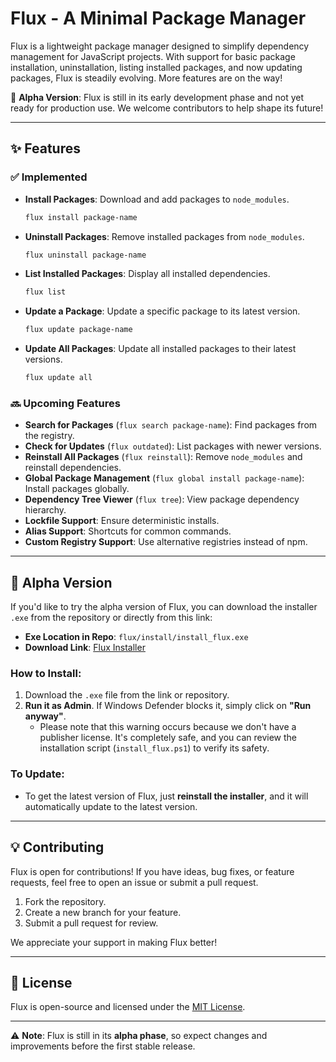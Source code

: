 # **Flux - A Minimal Package Manager**

Flux is a lightweight package manager designed to simplify dependency management for JavaScript projects. With support for basic package installation, uninstallation, listing installed packages, and now updating packages, Flux is steadily evolving. More features are on the way!

🚧 **Alpha Version**: Flux is still in its early development phase and not yet ready for production use. We welcome contributors to help shape its future!

---

## **✨ Features**

### ✅ **Implemented**

-   **Install Packages**: Download and add packages to `node_modules`.

    ```sh
    flux install package-name
    ```

-   **Uninstall Packages**: Remove installed packages from `node_modules`.

    ```sh
    flux uninstall package-name
    ```

-   **List Installed Packages**: Display all installed dependencies.

    ```sh
    flux list
    ```

-   **Update a Package**: Update a specific package to its latest version.

    ```sh
    flux update package-name
    ```

-   **Update All Packages**: Update all installed packages to their latest versions.

    ```sh
    flux update all
    ```

### 🔜 **Upcoming Features**

-   **Search for Packages** (`flux search package-name`): Find packages from the registry.
-   **Check for Updates** (`flux outdated`): List packages with newer versions.
-   **Reinstall All Packages** (`flux reinstall`): Remove `node_modules` and reinstall dependencies.
-   **Global Package Management** (`flux global install package-name`): Install packages globally.
-   **Dependency Tree Viewer** (`flux tree`): View package dependency hierarchy.
-   **Lockfile Support**: Ensure deterministic installs.
-   **Alias Support**: Shortcuts for common commands.
-   **Custom Registry Support**: Use alternative registries instead of npm.

---

## **🚀 Alpha Version**

If you'd like to try the alpha version of Flux, you can download the installer `.exe` from the repository or directly from this link:

-   **Exe Location in Repo**: `flux/install/install_flux.exe`
-   **Download Link**: [Flux Installer](https://github.com/iamgautamsuthar/flux/releases/download/v0.1.0-alpha/install_flux.exe)

### How to Install:

1. Download the `.exe` file from the link or repository.
2. **Run it as Admin**. If Windows Defender blocks it, simply click on **"Run anyway"**.
    - Please note that this warning occurs because we don't have a publisher license. It's completely safe, and you can review the installation script (`install_flux.ps1`) to verify its safety.

### To Update:

-   To get the latest version of Flux, just **reinstall the installer**, and it will automatically update to the latest version.

---

## 💡 **Contributing**

Flux is open for contributions! If you have ideas, bug fixes, or feature requests, feel free to open an issue or submit a pull request.

1. Fork the repository.
2. Create a new branch for your feature.
3. Submit a pull request for review.

We appreciate your support in making Flux better!

---

## 📜 **License**

Flux is open-source and licensed under the [MIT License](LICENSE).

---

⚠️ **Note**: Flux is still in its **alpha phase**, so expect changes and improvements before the first stable release.
